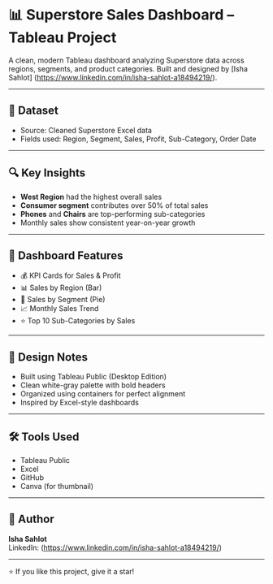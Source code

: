 # 📊 Superstore Sales Dashboard – Tableau Project

A clean, modern Tableau dashboard analyzing Superstore data across regions, segments, and product categories. Built and designed by [Isha Sahlot] (https://www.linkedin.com/in/isha-sahlot-a18494219/).

---

## 📁 Dataset

- Source: Cleaned Superstore Excel data  
- Fields used: Region, Segment, Sales, Profit, Sub-Category, Order Date

---

## 🔍 Key Insights

- **West Region** had the highest overall sales
- **Consumer segment** contributes over 50% of total sales
- **Phones** and **Chairs** are top-performing sub-categories
- Monthly sales show consistent year-on-year growth

---

## 🧱 Dashboard Features

- 💰 KPI Cards for Sales & Profit  
- 📊 Sales by Region (Bar)  
- 🍰 Sales by Segment (Pie)  
- 📈 Monthly Sales Trend  
- ⭐ Top 10 Sub-Categories by Sales

---

## 🎨 Design Notes

- Built using Tableau Public (Desktop Edition)  
- Clean white-gray palette with bold headers  
- Organized using containers for perfect alignment  
- Inspired by Excel-style dashboards

---

## 🛠️ Tools Used

- Tableau Public  
- Excel  
- GitHub  
- Canva (for thumbnail)

---

## 🧠 Author

**Isha Sahlot**  
LinkedIn: (https://www.linkedin.com/in/isha-sahlot-a18494219/)  

---

⭐ If you like this project, give it a star!
